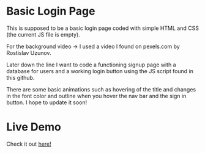 # Basic Login Page

This is supposed to be a basic login page coded with simple HTML and CSS (the current JS file is empty).

For the background video -> I used a video I found on pexels.com by Rostislav Uzunov.

Later down the line I want to code a functioning signup page with a database for users and a working login button using the JS script found in this github.

There are some basic animations such as hovering of the title and changes in the font color and outline when you hover the nav bar and the sign in button. I hope to update it soon!

# Live Demo

Check it out [here!](https://ahmedamercode-loginpage.netlify.app/)
